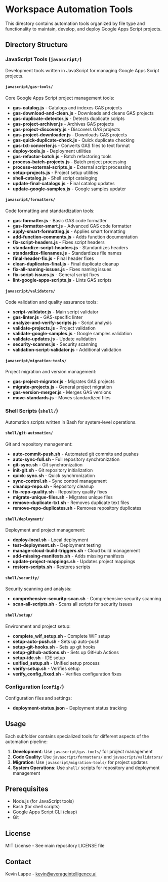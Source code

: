 # Workspace Automation Tools

This directory contains automation tools organized by file type and functionality to maintain, develop, and deploy Google Apps Script projects.

## Directory Structure

### JavaScript Tools (`javascript/`)
Development tools written in JavaScript for managing Google Apps Script projects.

#### `javascript/gas-tools/`
Core Google Apps Script project management tools:
- **gas-catalog.js** - Catalogs and indexes GAS projects
- **gas-download-and-clean.js** - Downloads and cleans GAS projects
- **gas-duplicate-detector.js** - Detects duplicate scripts
- **gas-project-archiver.js** - Archives GAS projects
- **gas-project-discovery.js** - Discovers GAS projects
- **gas-project-downloader.js** - Downloads GAS projects
- **gas-quick-duplicate-check.js** - Quick duplicate checking
- **gas-txt-converter.js** - Converts GAS files to text format
- **deploy-tools.js** - Deployment utilities
- **gas-refactor-batch.js** - Batch refactoring tools
- **process-batch-projects.js** - Batch project processing
- **process-external-scripts.js** - External script processing
- **setup-projects.js** - Project setup utilities
- **shell-catalog.js** - Shell script cataloging
- **update-final-catalogs.js** - Final catalog updates
- **update-google-samples.js** - Google samples updater

#### `javascript/formatters/`
Code formatting and standardization tools:
- **gas-formatter.js** - Basic GAS code formatter
- **gas-formatter-smart.js** - Advanced GAS code formatter
- **apply-smart-formatting.js** - Applies smart formatting
- **add-function-comments.js** - Adds function documentation
- **fix-script-headers.js** - Fixes script headers
- **standardize-script-headers.js** - Standardizes headers
- **standardize-filenames.js** - Standardizes file names
- **final-header-fix.js** - Final header fixes
- **clean-duplicates-final.js** - Final duplicate cleanup
- **fix-all-naming-issues.js** - Fixes naming issues
- **fix-script-issues.js** - General script fixes
- **lint-google-apps-scripts.js** - Lints GAS scripts

#### `javascript/validators/`
Code validation and quality assurance tools:
- **script-validator.js** - Main script validator
- **gas-linter.js** - GAS-specific linter
- **analyze-and-verify-scripts.js** - Script analysis
- **validate-projects.js** - Project validation
- **validate-google-samples.js** - Google samples validation
- **validate-updates.js** - Update validation
- **security-scanner.js** - Security scanning
- **validation-script-validator.js** - Additional validation

#### `javascript/migration-tools/`
Project migration and version management:
- **gas-project-migrator.js** - Migrates GAS projects
- **migrate-projects.js** - General project migration
- **gas-version-merger.js** - Merges GAS versions
- **move-standards.js** - Moves standardized files

### Shell Scripts (`shell/`)
Automation scripts written in Bash for system-level operations.

#### `shell/git-automation/`
Git and repository management:
- **auto-commit-push.sh** - Automated git commits and pushes
- **auto-sync-full.sh** - Full repository synchronization
- **git-sync.sh** - Git synchronization
- **init-git.sh** - Git repository initialization
- **quick-sync.sh** - Quick synchronization
- **sync-control.sh** - Sync control management
- **cleanup-repo.sh** - Repository cleanup
- **fix-repo-quality.sh** - Repository quality fixes
- **migrate-unique-files.sh** - Migrates unique files
- **remove-duplicate-txt.sh** - Removes duplicate text files
- **remove-repo-duplicates.sh** - Removes repository duplicates

#### `shell/deployment/`
Deployment and project management:
- **deploy-local.sh** - Local deployment
- **test-deployment.sh** - Deployment testing
- **manage-cloud-build-triggers.sh** - Cloud build management
- **add-missing-manifests.sh** - Adds missing manifests
- **update-project-mappings.sh** - Updates project mappings
- **restore-scripts.sh** - Restores scripts

#### `shell/security/`
Security scanning and analysis:
- **comprehensive-security-scan.sh** - Comprehensive security scanning
- **scan-all-scripts.sh** - Scans all scripts for security issues

#### `shell/setup/`
Environment and project setup:
- **complete_wif_setup.sh** - Complete WIF setup
- **setup-auto-push.sh** - Sets up auto-push
- **setup-git-hooks.sh** - Sets up git hooks
- **setup-github-actions.sh** - Sets up GitHub Actions
- **setup-ide.sh** - IDE setup
- **unified_setup.sh** - Unified setup process
- **verify-setup.sh** - Verifies setup
- **verify_config_fixed.sh** - Verifies configuration fixes

### Configuration (`config/`)
Configuration files and settings:
- **deployment-status.json** - Deployment status tracking

## Usage

Each subfolder contains specialized tools for different aspects of the automation pipeline:

1. **Development**: Use `javascript/gas-tools/` for project management
2. **Code Quality**: Use `javascript/formatters/` and `javascript/validators/`
3. **Migration**: Use `javascript/migration-tools/` for project updates
4. **System Operations**: Use `shell/` scripts for repository and deployment management

## Prerequisites

- Node.js (for JavaScript tools)
- Bash (for shell scripts)
- Google Apps Script CLI (clasp)
- Git

## License

MIT License - See main repository LICENSE file

## Contact

Kevin Lappe - kevin@averageintelligence.ai
